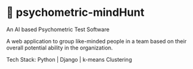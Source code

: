 # 📜 psychometric-mindHunt
An AI based Psychometric Test Software 

A web application to group like-minded people in a team based on their overall potential ability in the organization.

Tech Stack: Python | Django | k-means Clustering
